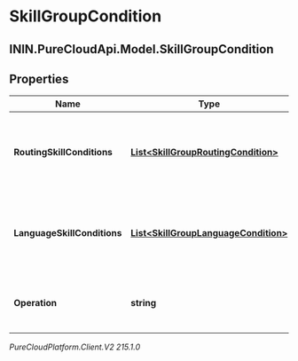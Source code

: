 # SkillGroupCondition

## ININ.PureCloudApi.Model.SkillGroupCondition

## Properties

|Name | Type | Description | Notes|
|------------ | ------------- | ------------- | -------------|
| **RoutingSkillConditions** | [**List&lt;SkillGroupRoutingCondition&gt;**](SkillGroupRoutingCondition) | Routing skill conditions that will be used for building the query | |
| **LanguageSkillConditions** | [**List&lt;SkillGroupLanguageCondition&gt;**](SkillGroupLanguageCondition) | Routing skill conditions that will be used for building the query | |
| **Operation** | **string** | Operator that will be applied to the conditions | |



_PureCloudPlatform.Client.V2 215.1.0_
